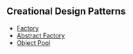 ## Creational Design Patterns

- [Factory](https://refactoring.guru/design-patterns/factory-method)
- [Abstract Factory](https://refactoring.guru/design-patterns/abstract-factory)
- [Object Pool](#)
